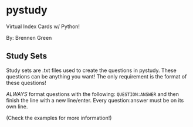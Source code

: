 # pystudy
Virtual Index Cards w/ Python!

By: Brennen Green

## Study Sets
Study sets are .txt files used to create the questions in pystudy. These questions can be anything you want!
The only requirement is the format of these questions!

*ALWAYS* format questions with the following:
`QUESTION:ANSWER` and then finish the line with a new line/enter. Every question:answer must be on its own line.

(Check the examples for more information!)
